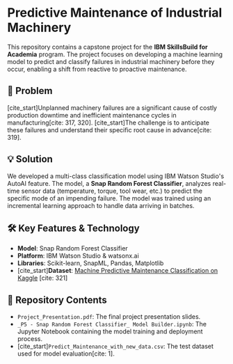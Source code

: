# Predictive Maintenance of Industrial Machinery

This repository contains a capstone project for the **IBM SkillsBuild for Academia** program. The project focuses on developing a machine learning model to predict and classify failures in industrial machinery before they occur, enabling a shift from reactive to proactive maintenance.

## 📝 Problem

[cite_start]Unplanned machinery failures are a significant cause of costly production downtime and inefficient maintenance cycles in manufacturing[cite: 317, 320]. [cite_start]The challenge is to anticipate these failures and understand their specific root cause in advance[cite: 319].

## 💡 Solution

We developed a multi-class classification model using IBM Watson Studio's AutoAI feature. The model, a **Snap Random Forest Classifier**, analyzes real-time sensor data (temperature, torque, tool wear, etc.) to predict the specific mode of an impending failure. The model was trained using an incremental learning approach to handle data arriving in batches.

## 🛠️ Key Features & Technology

* **Model**: Snap Random Forest Classifier
* **Platform**: IBM Watson Studio & watsonx.ai
* **Libraries**: Scikit-learn, SnapML, Pandas, Matplotlib
* [cite_start]**Dataset**: [Machine Predictive Maintenance Classification on Kaggle](https://www.kaggle.com/datasets/shivamb/machine-predictive-maintenance-classification) [cite: 321]

## 📂 Repository Contents

* `Project_Presentation.pdf`: The final project presentation slides.
* `_P5 - Snap Random Forest Classifier_ Model Builder.ipynb`: The Jupyter Notebook containing the model training and deployment process.
* [cite_start]`Predict_Maintenance_with_new_data.csv`: The test dataset used for model evaluation[cite: 1].
